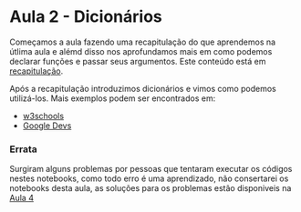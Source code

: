 # Aula 2 - Dicionários

Começamos a aula fazendo uma recapitulação do que aprendemos na útlima aula e alémd disso nos aprofundamos mais em como podemos
declarar funções e passar seus argumentos. Este conteúdo está em [recapitulação](https://github.com/israelcamp/AulasPython/blob/master/Aula2/recapitulacao.ipynb).

Após a recapitulação introduzimos dicionários e vimos como podemos utilizá-los. Mais exemplos podem ser encontrados em:

* [w3schools](https://www.w3schools.com/python/python_dictionaries.asp)
* [Google Devs](https://developers.google.com/edu/python/dict-files)

### Errata

Surgiram alguns problemas por pessoas que tentaram executar os códigos nestes notebooks, como todo erro é uma aprendizado, não consertarei os notebooks desta aula, as soluções para os problemas estão disponiveis na [Aula 4](https://github.com/israelcamp/AulasPython/tree/master/Aula4)
